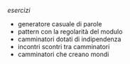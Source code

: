 
_esercizi_

- generatore casuale di parole
- pattern con la regolarità del modulo
- camminatori dotati di indipendenza
- incontri scontri tra camminatori
- camminatori che creano mondi
